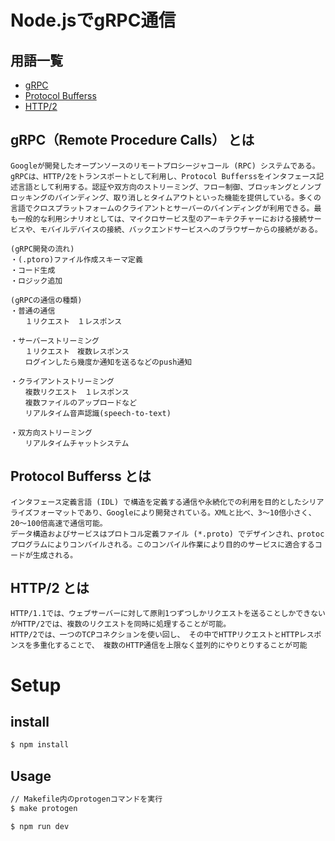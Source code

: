# Node.jsでgRPC通信

## 用語一覧
- [gRPC](https://engineering.mercari.com/blog/entry/20201216-53796c2494/)
- [Protocol Bufferss](https://ja.wikipedia.org/wiki/Protocol_Buffers)
- [HTTP/2](https://www.kagoya.jp/howto/it-glossary/security/http-2/)

## gRPC（Remote Procedure Calls） とは
```
Googleが開発したオープンソースのリモートプロシージャコール (RPC) システムである。gRPCは、HTTP/2をトランスポートとして利用し、Protocol Bufferssをインタフェース記述言語として利用する。認証や双方向のストリーミング、フロー制御、ブロッキングとノンブロッキングのバインディング、取り消しとタイムアウトといった機能を提供している。多くの言語でクロスプラットフォームのクライアントとサーバーのバインディングが利用できる。最も一般的な利用シナリオとしては、マイクロサービス型のアーキテクチャーにおける接続サービスや、モバイルデバイスの接続、バックエンドサービスへのブラウザーからの接続がある。

(gRPC開発の流れ)
・(.ptoro)ファイル作成スキーマ定義
・コード生成
・ロジック追加

(gRPCの通信の種類)
・普通の通信
　　１リクエスト　１レスポンス

・サーバーストリーミング
　　１リクエスト　複数レスポンス
　　ログインしたら幾度か通知を送るなどのpush通知

・クライアントストリーミング
　　複数リクエスト　１レスポンス
　　複数ファイルのアップロードなど
　　リアルタイム音声認識(speech-to-text)

・双方向ストリーミング
　　リアルタイムチャットシステム
```

## Protocol Bufferss とは
```
インタフェース定義言語 (IDL) で構造を定義する通信や永続化での利用を目的としたシリアライズフォーマットであり、Googleにより開発されている。XMLと比べ、3〜10倍小さく、20〜100倍高速で通信可能。
データ構造およびサービスはプロトコル定義ファイル (*.proto) でデザインされ、protocプログラムによりコンパイルされる。このコンパイル作業により目的のサービスに適合するコードが生成される。
```

## HTTP/2 とは
```
HTTP/1.1では、ウェブサーバーに対して原則1つずつしかリクエストを送ることしかできないがHTTP/2では、複数のリクエストを同時に処理することが可能。
HTTP/2では、一つのTCPコネクションを使い回し、 その中でHTTPリクエストとHTTPレスポンスを多重化することで、 複数のHTTP通信を上限なく並列的にやりとりすることが可能
```

# Setup

## install
```sh
$ npm install
```

## Usage
```sh
// Makefile内のprotogenコマンドを実行
$ make protogen

$ npm run dev
```